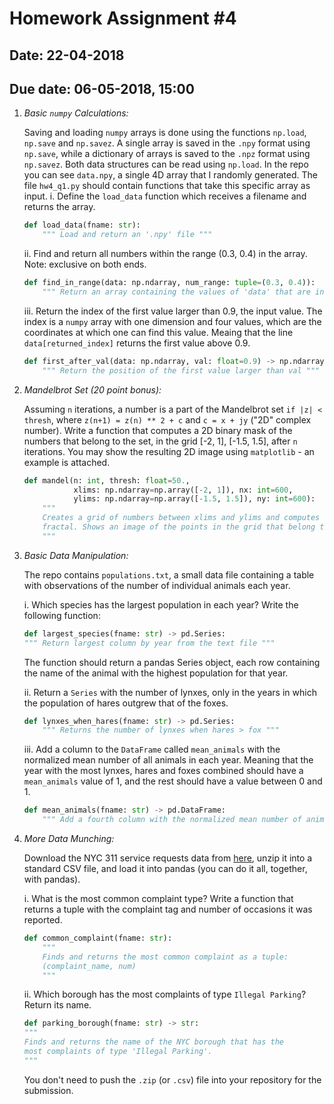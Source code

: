 # Homework Assignment #4

## Date: 22-04-2018
## Due date: 06-05-2018, 15:00

1. _Basic `numpy` Calculations:_

    Saving and loading `numpy` arrays is done using the functions `np.load`, `np.save` and `np.savez`.
    A single array is saved in the `.npy` format using `np.save`, while a dictionary of arrays is saved to
    the `.npz` format using `np.savez`. Both data structures can be read using `np.load`.
    In the repo you can see `data.npy`, a single 4D array that I randomly generated. The file `hw4_q1.py`
    should contain functions that take this specific array as input.
    i. Define the `load_data` function which receives a filename and returns the array.

    ```python
    def load_data(fname: str):
        """ Load and return an '.npy' file """
    ```

    ii. Find and return all numbers within the range (0.3, 0.4) in the array. Note: exclusive on both ends.

    ```python
    def find_in_range(data: np.ndarray, num_range: tuple=(0.3, 0.4)):
        """ Return an array containing the values of 'data' that are inside 'num_range' """
    ```

    iii. Return the index of the first value larger than 0.9, the input value. The index is a
    `numpy` array with one dimension and four values, which are the coordinates at which one can find
    this value. Meaing that the line `data[returned_index]` returns the first value above 0.9.

    ```python
    def first_after_val(data: np.ndarray, val: float=0.9) -> np.ndarray:
        """ Return the position of the first value larger than val """
    ```


3. _Mandelbrot Set (20 point bonus):_

    Assuming `n` iterations, a number is a part of the Mandelbrot set `if |z| < thresh`,
    where `z(n+1) = z(n) ** 2 + c` and `c = x + jy` ("2D" complex number).
    Write a function that computes a 2D binary mask of the numbers that belong to the set, in the
    grid [-2, 1], [-1.5, 1.5], after `n` iterations.
    You may show the resulting 2D image using `matplotlib` - an example is attached.

    ```python
    def mandel(n: int, thresh: float=50.,
               xlims: np.ndarray=np.array([-2, 1]), nx: int=600,
               ylims: np.ndarray=np.array([-1.5, 1.5]), ny: int=600):
        """
        Creates a grid of numbers between xlims and ylims and computes the mandlebrot
        fractal. Shows an image of the points in the grid that belong to that set.
        """
    ```

3. _Basic Data Manipulation:_

    The repo contains `populations.txt`, a small data file containing a table with observations
    of the number of individual animals each year.

    i. Which species has the largest population in each year? Write the following function:

    ```python
    def largest_species(fname: str) -> pd.Series:
    """ Return largest column by year from the text file """
    ```

    The function should return a pandas Series object, each row containing the name
    of the animal with the highest population for that year.

    ii. Return a `Series` with the number of lynxes, only in the years in which
    the population of hares outgrew that of the foxes.

    ```python
    def lynxes_when_hares(fname: str) -> pd.Series:
        """ Returns the number of lynxes when hares > fox """
    ```

    iii. Add a column to the `DataFrame` called `mean_animals` with the normalized mean number
    of all animals in each year. Meaning that the year with the most lynxes, hares and foxes
    combined should have a `mean_animals` value of 1, and the rest should have a value between 0 and 1.

    ```python
    def mean_animals(fname: str) -> pd.DataFrame:
        """ Add a fourth column with the normalized mean number of animals in each year """
    ```

4. _More Data Munching:_

    Download the NYC 311 service requests data from [here](https://osf.io/3a6qs), unzip it into a
    standard CSV file, and load it into pandas (you can do it all, together, with pandas).

    i. What is the most common complaint type? Write a function that returns a tuple
    with the complaint tag and number of occasions it was reported.

    ```python
    def common_complaint(fname: str):
        """
        Finds and returns the most common complaint as a tuple:
        (complaint_name, num)
        """
    ```

    ii. Which borough has the most complaints of type `Illegal Parking`?
    Return its name.

    ```python
    def parking_borough(fname: str) -> str:
    """
    Finds and returns the name of the NYC borough that has the
    most complaints of type 'Illegal Parking'.
    """
    ```

    You don't need to push the `.zip` (or `.csv`) file into your repository for the submission.